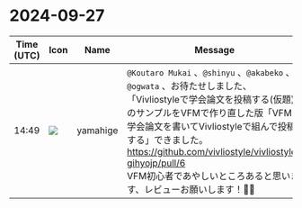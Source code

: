 # 2024-09-27

|Time (UTC)|Icon|Name|Message|
|---|---|---|---|
|14:49|![](https://secure.gravatar.com/avatar/fe4feacacd9e5082654778663c7e10a3.jpg?s=72&d=https%3A%2F%2Fa.slack-edge.com%2Fdf10d%2Fimg%2Favatars%2Fava_0012-72.png)|yamahige|`@Koutaro Mukai` 、`@shinyu` 、`@akabeko` 、`@ogwata` 、お待たせしました、<br>「Vivliostyleで学会論文を投稿する(仮題)」のサンプルをVFMで作り直した版「VFMで学会論文を書いてVivliostyleで組んで投稿する」できました。<br><https://github.com/vivliostyle/vivliostyle-gihyojp/pull/6><br>VFM初心者であやしいところあると思います、レビューお願いします！🙇‍♂️|
